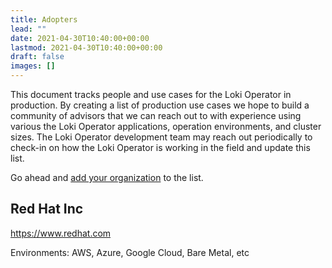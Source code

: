 ```yaml
---
title: Adopters
lead: ""
date: 2021-04-30T10:40:00+00:00
lastmod: 2021-04-30T10:40:00+00:00
draft: false
images: []
---
```


<!--

Insert your entry using this template keeping the list alphabetically sorted:

## <Company/Organization Name>

https://our-link.com/

Environments: AWS, Azure, Google Cloud, Bare Metal, etc


Details (optional):
- Ruler for LokiStack
-->

This document tracks people and use cases for the Loki Operator in production. By creating a list of production use cases we hope to build a community of advisors that we can reach out to with experience using various the Loki Operator applications, operation environments, and cluster sizes. The Loki Operator development team may reach out periodically to check-in on how the Loki Operator is working in the field and update this list.

Go ahead and [add your organization](https://github.com/grafana/loki/edit/main/operator/ADOPTERS.md) to the list.

## Red Hat Inc

https://www.redhat.com

Environments: AWS, Azure, Google Cloud, Bare Metal, etc
